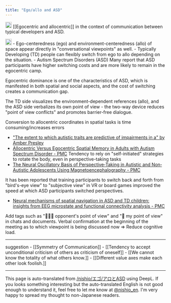 ```yaml
---
title: "Ego/allo and ASD"
---
```


<img src='https://scrapbox.io/api/pages/nishio-en/nishio/icon' alt='nishio.icon' height="19.5"/> [[Egocentric and allocentric]] in the context of communication between typical developers and ASD.

<img src='https://scrapbox.io/api/pages/nishio-en/o3/icon' alt='o3.icon' height="19.5"/>
- Ego-centeredness (ego) and environment-centeredness (allo) of space appear directly in "conversational viewpoints" as well.
    - Typically Developing (TD) people can flexibly switch from ego to allo depending on the situation.
    - Autism Spectrum Disorders (ASD) Many report that ASD participants have higher switching costs and are more likely to remain in the egocentric camp.

Egocentric dominance is one of the characteristics of ASD, which is manifested in both spatial and social aspects, and the cost of switching creates a communication gap.

The TD side visualizes the environment-dependent references (allo), and the ASD side verbalizes its own point of view - the two-way device reduces "point of view conflicts" and promotes barrier-free dialogue.



Conversion to allocentric coordinates in spatial tasks is time consuming/increases errors
- ["The extent to which autistic traits are predictive of impairments in a" by Amber Presley](https://pearl.plymouth.ac.uk/tpss/vol14/iss2/11/?utm_source=chatgpt.com)
- [Allocentric Versus Egocentric Spatial Memory in Adults with Autism Spectrum Disorder - PMC](https://pmc.ncbi.nlm.nih.gov/articles/PMC5948263/?utm_source=chatgpt.com)
Tendency to rely on "self-initiated" strategies to rotate the body, even in perspective-taking tasks
- [The Neural Oscillatory Basis of Perspective‐Taking in Autistic and Non‐Autistic Adolescents Using Magnetoencephalography - PMC](https://pmc.ncbi.nlm.nih.gov/articles/PMC12001870/?utm_source=chatgpt.com)

It has been reported that training participants to switch back and forth from "bird's-eye view" to "subjective view" in VR or board games improved the speed at which ASD participants switched perspectives.
- [Neural mechanisms of spatial navigation in ASD and TD children: insights from EEG microstate and functional connectivity analysis - PMC](https://pmc.ncbi.nlm.nih.gov/articles/PMC12006063/?utm_source=chatgpt.com)

Add tags such as "🧑‍🤝‍🧑 opponent's point of view" and "👤 my point of view" in chats and documents.
Verbal confirmation at the beginning of the meeting as to which viewpoint is being discussed now => Reduce cognitive load.

---
suggestion
    - [[Symmetry of Communication]]
        - [[Tendency to accept unconditional criticism of others as criticism of oneself]]
        - [[We cannot know the totality of what others know.]]
        - [[Different value axes make each other look foolish.]]

---
This page is auto-translated from [/nishio/エゴ/アロとASD](https://scrapbox.io/nishio/エゴ/アロとASD) using DeepL. If you looks something interesting but the auto-translated English is not good enough to understand it, feel free to let me know at [@nishio_en](https://twitter.com/nishio_en). I'm very happy to spread my thought to non-Japanese readers.